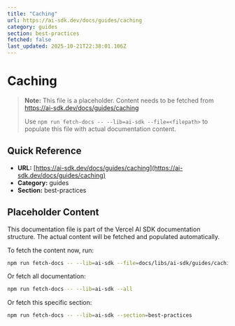 ```yaml
---
title: "Caching"
url: https://ai-sdk.dev/docs/guides/caching
category: guides
section: best-practices
fetched: false
last_updated: 2025-10-21T22:38:01.106Z
---
```


# Caching

> **Note:** This file is a placeholder. Content needs to be fetched from https://ai-sdk.dev/docs/guides/caching
>
> Use `npm run fetch-docs -- --lib=ai-sdk --file=<filepath>` to populate this file with actual documentation content.

## Quick Reference

- **URL:** [https://ai-sdk.dev/docs/guides/caching](https://ai-sdk.dev/docs/guides/caching)
- **Category:** guides
- **Section:** best-practices

## Placeholder Content

This documentation file is part of the Vercel AI SDK documentation structure.
The actual content will be fetched and populated automatically.

To fetch the content now, run:

```bash
npm run fetch-docs -- --lib=ai-sdk --file=docs/libs/ai-sdk/guides/caching.md
```

Or fetch all documentation:

```bash
npm run fetch-docs -- --lib=ai-sdk --all
```

Or fetch this specific section:

```bash
npm run fetch-docs -- --lib=ai-sdk --section=best-practices
```
